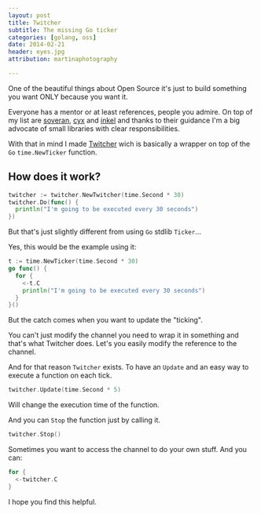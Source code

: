 ```yaml
---
layout: post
title: Twitcher
subtitle: The missing Go ticker
categories: [golang, oss]
date: 2014-02-21
header: eyes.jpg
attribution: martinaphotography

---
```


One of the beautiful things about Open Source it's just to build something you
want ONLY because you want it.

Everyone has a mentor or at least references, people you admire. On top of my
list are [soveran](https://github.com/soveran), [cyx](https://github.com/cyx)
and [inkel](https://github.com/inkel) and thanks to their guidance I'm a big
advocate of small libraries with clear responsibilities.

With that in mind I made [Twitcher](https://github.com/elcuervo/twitcher) wich
is basically a wrapper on top of the `Go` `time.NewTicker` function.

## How does it work?

```go
twitcher := twitcher.NewTwitcher(time.Second * 30)
twitcher.Do(func() {
  println("I'm going to be executed every 30 seconds")
})
```

But that's just slightly different from using `Go` stdlib `Ticker`...

Yes, this would be the example using it:

```go
t := time.NewTicker(time.Second * 30)
go func() {
  for {
    <-t.C
    println("I'm going to be executed every 30 seconds")
  }
}()
```

But the catch comes when you want to update the "ticking".

You can't just modify the channel you need to wrap it in something and that's
what Twitcher does. Let's you easily modify the reference to the channel.

And for that reason `Twitcher` exists. To have an `Update` and an easy way to
execute a function on each tick.

```go
twitcher.Update(time.Second * 5)
```

Will change the execution time of the function.

And you can `Stop` the function just by calling it.

```go
twitcher.Stop()
```

Sometimes you want to access the channel to do your own stuff. And you can:

```go
for {
  <-twitcher.C
}
```

I hope you find this helpful.
